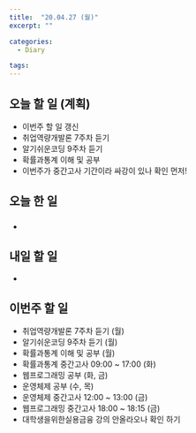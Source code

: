 ```yaml
---
title:  "20.04.27 (월)"
excerpt: ""

categories:
  - Diary

tags:
---
```


## 오늘 할 일 (계획)

- 이번주 할 일 갱신
- 취업역량개발론 7주차 듣기
- 알기쉬운코딩 9주차 듣기
- 확률과통계 이해 및 공부
- 이번주가 중간고사 기간이라 싸강이 있나 확인 먼저!


## 오늘 한 일

- ##### 


## 내일 할 일

- 


## 이번주 할 일

- 취업역량개발론 7주차 듣기 (월)
- 알기쉬운코딩 9주차 듣기 (월)
- 확률과통계 이해 및 공부 (월)
- 확률과통계 중간고사 09:00 ~ 17:00 (화)
- 웹프로그래밍 공부 (화, 금)
- 운영체제 공부 (수, 목)
- 운영체제 중간고사 12:00 ~ 13:00 (금)
- 웹프로그래밍 중간고사 18:00 ~ 18:15 (금)
- 대학생을위한실용금융 강의 안올라오나 확인 하기